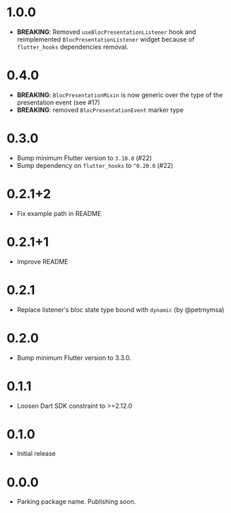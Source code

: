 # 1.0.0

- **BREAKING**: Removed `useBlocPresentationListener` hook and reimplemented `BlocPresentationListener` widget because of `flutter_hooks` dependencies removal.

# 0.4.0

- **BREAKING**: `BlocPresentationMixin` is now generic over the type of the presentation event (see #17)
- **BREAKING**: removed `BlocPresentationEvent` marker type

# 0.3.0

- Bump minimum Flutter version to `3.10.0` (#22)
- Bump dependency on `flutter_hooks` to `^0.20.0` (#22)

# 0.2.1+2

- Fix example path in README

# 0.2.1+1

- Improve README

# 0.2.1

- Replace listener's bloc state type bound with `dynamic` (by @petrnymsa)

# 0.2.0

- Bump minimum Flutter version to 3.3.0.

# 0.1.1

- Loosen Dart SDK constraint to >=2.12.0

# 0.1.0

- Initial release

# 0.0.0

- Parking package name. Publishing soon.
